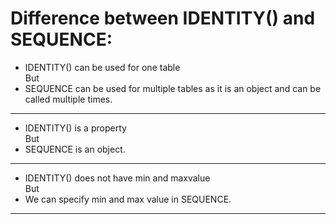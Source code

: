 # **Difference between IDENTITY() and SEQUENCE:**

- IDENTITY() can be used for one table  
 But
- SEQUENCE can be used for multiple tables as it is an object and can be called multiple times.

---

- IDENTITY() is a property  
But  
- SEQUENCE is an object.

---

- IDENTITY() does not have min and maxvalue  
But  
- We can specify min and max value in SEQUENCE.

---
